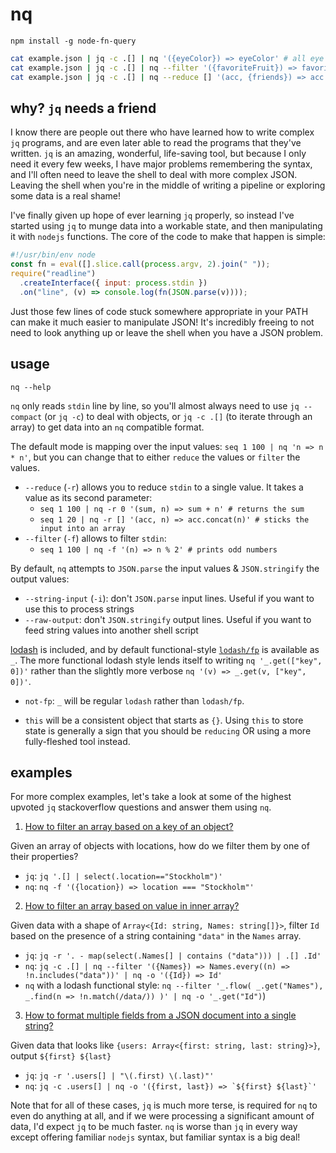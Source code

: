 # nq

`npm install -g node-fn-query`

```bash
cat example.json | jq -c .[] | nq '({eyeColor}) => eyeColor' # all eye color results
cat example.json | jq -c .[] | nq --filter '({favoriteFruit}) => favoriteFruit === "banana"' # filtered objects
cat example.json | jq -c .[] | nq --reduce [] '(acc, {friends}) => acc.concat(friends)' | jq -c .[] | nq '_.get("id")' | sort | uniq # list of unique friend ids. _ is lodash/fp
```

## why? `jq` needs a friend

I know there are people out there who have learned how to write complex `jq` programs, and are even later able to read the programs that they've written. `jq` is an amazing, wonderful, life-saving tool, but because I only need it every few weeks, I have major problems remembering the syntax, and I'll often need to leave the shell to deal with more complex JSON. Leaving the shell when you're in the middle of writing a pipeline or exploring some data is a real shame!

I've finally given up hope of ever learning `jq` properly, so instead I've started using `jq` to munge data into a workable state, and then manipulating it with `nodejs` functions. The core of the code to make that happen is simple:

```js
#!/usr/bin/env node
const fn = eval([].slice.call(process.argv, 2).join(" "));
require("readline")
  .createInterface({ input: process.stdin })
  .on("line", (v) => console.log(fn(JSON.parse(v))));
```

Just those few lines of code stuck somewhere appropriate in your PATH can make it much easier to manipulate JSON! It's incredibly freeing to not need to look anything up or leave the shell when you have a JSON problem.

## usage

`nq --help`

`nq` only reads `stdin` line by line, so you'll almost always need to use `jq --compact` (or `jq -c`) to deal with objects, or `jq -c .[]` (to iterate through an array) to get data into an `nq` compatible format.

The default mode is mapping over the input values: `seq 1 100 | nq 'n => n * n'`, but you can change that to either `reduce` the values or `filter` the values.

- `--reduce` (`-r`) allows you to reduce `stdin` to a single value. It takes a value as its second parameter:
  - `seq 1 100 | nq -r 0 '(sum, n) => sum + n' # returns the sum`
  - `seq 1 20 | nq -r [] '(acc, n) => acc.concat(n)' # sticks the input into an array`
- `--filter` (`-f`) allows to filter `stdin`:
  - `seq 1 100 | nq -f '(n) => n % 2' # prints odd numbers`

By default, `nq` attempts to `JSON.parse` the input values & `JSON.stringify` the output values:

- `--string-input` (`-i`): don't `JSON.parse` input lines. Useful if you want to use this to process strings
- `--raw-output`: don't `JSON.stringify` output lines. Useful if you want to feed string values into another shell script

[lodash](https://lodash.com/) is included, and by default functional-style [`lodash/fp`](https://github.com/lodash/lodash/wiki/FP-Guide) is available as `_`. The more functional lodash style lends itself to writing `nq '_.get(["key", 0])'` rather than the slightly more verbose `nq '(v) => _.get(v, ["key", 0])'`.

- `not-fp`: `_` will be regular `lodash` rather than `lodash/fp`.

- `this` will be a consistent object that starts as `{}`. Using `this` to store state is generally a sign that you should be `reducing` OR using a more fully-fleshed tool instead.

## examples

For more complex examples, let's take a look at some of the highest upvoted `jq` stackoverflow questions and answer them using `nq`.

1. [How to filter an array based on a key of an object?](https://stackoverflow.com/questions/18592173/select-objects-based-on-value-of-variable-in-object-using-jq/18608100#18608100)

Given an array of objects with locations, how do we filter them by one of their properties?

- `jq`: `jq '.[] | select(.location=="Stockholm")'`
- `nq`: `nq -f '({location}) => location === "Stockholm"'`

2. [How to filter an array based on value in inner array?](https://stackoverflow.com/questions/26701538/how-to-filter-an-array-of-objects-based-on-values-in-an-inner-array-with-jq/26701851#26701851)

Given data with a shape of `Array<{Id: string, Names: string[]}>`, filter `Id` based on the presence of a string containing `"data"` in the `Names` array.

- `jq`: `jq -r '. - map(select(.Names[] | contains ("data"))) | .[] .Id'`
- `nq`: `jq -c .[] | nq --filter '({Names}) => Names.every((n) => !n.includes("data"))' | nq -o '({Id}) => Id'`
- `nq` with a lodash functional style: `nq --filter '_.flow( _.get("Names"), _.find(n => !n.match(/data/)) )' | nq -o '_.get("Id")`)

3. [How to format multiple fields from a JSON document into a single string?](https://stackoverflow.com/questions/28164849/using-jq-to-parse-and-display-multiple-fields-in-a-json-serially/31418194#31418194)

Given data that looks like `{users: Array<{first: string, last: string}>}`, output `${first} ${last}`

- `jq`: `jq -r '.users[] | "\(.first) \(.last)"'`
- `nq`: ```jq -c .users[] | nq -o '({first, last}) => `${first} ${last}`'```

Note that for all of these cases, `jq` is much more terse, is required for `nq` to even do anything at all, and if we were processing a significant amount of data, I'd expect `jq` to be much faster. `nq` is worse than `jq` in every way except offering familiar `nodejs` syntax, but familiar syntax is a big deal!
